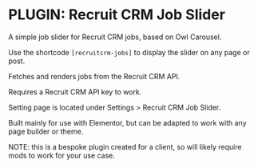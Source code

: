 # PLUGIN: Recruit CRM Job Slider

A simple job slider for Recruit CRM jobs, based on Owl Carousel.

Use the shortcode `[recruitcrm-jobs]` to display the slider on any page or post.

Fetches and renders jobs from the Recruit CRM API.

Requires a Recruit CRM API key to work.

Setting page is located under Settings > Recruit CRM Job Slider.

Built mainly for use with Elementor, but can be adapted to work with any page builder or theme.

NOTE: this is a bespoke plugin created for a client, so will likely require mods to work for your use case.
